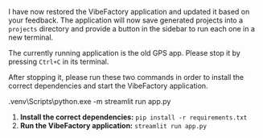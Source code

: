 I have now restored the VibeFactory application and updated it based on your feedback. The application will now save generated projects into a `projects` directory and provide a button in the sidebar to run each one in a new terminal.

The currently running application is the old GPS app. Please stop it by pressing `Ctrl+C` in its terminal.

After stopping it, please run these two commands in order to install the correct dependencies and start the VibeFactory application.



.venv\Scripts\python.exe -m streamlit run app.py



1. __Install the correct dependencies:__ `pip install -r requirements.txt`
2. __Run the VibeFactory application:__ `streamlit run app.py`
